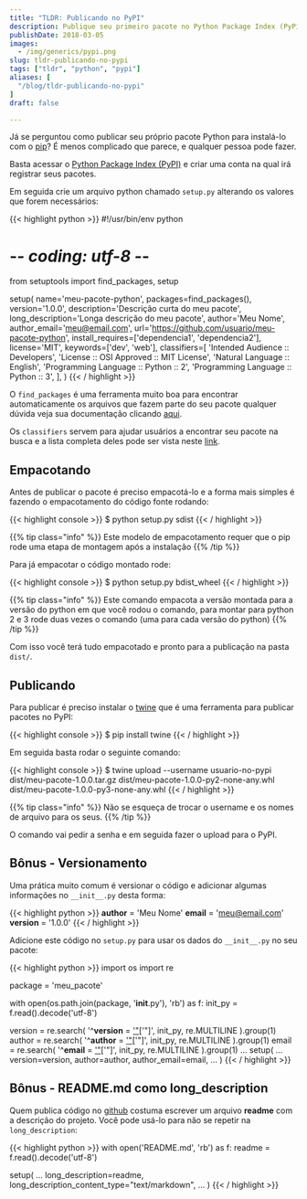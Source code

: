 ```yaml
---
title: "TLDR: Publicando no PyPI"
description: Publique seu primeiro pacote no Python Package Index (PyPi)
publishDate: 2018-03-05
images:
  - /img/generics/pypi.png
slug: tldr-publicando-no-pypi
tags: ["tldr", "python", "pypi"]
aliases: [
  "/blog/tldr-publicando-no-pypi"
]
draft: false

---
```


Já se perguntou como publicar seu próprio pacote Python para instalá-lo com o [pip](https://pypi.python.org/pypi/pip)? É menos complicado que parece, e qualquer pessoa pode fazer.

Basta acessar o [Python Package Index (PyPI)](https://pypi.python.org/pypi) e criar uma conta na qual irá registrar seus pacotes.

Em seguida crie um arquivo python chamado `setup.py` alterando os valores que forem necessários:

{{< highlight python >}}
#!/usr/bin/env python
# -*- coding: utf-8 -*-

from setuptools import find_packages, setup

setup(
    name='meu-pacote-python',
    packages=find_packages(),
    version='1.0.0',
    description='Descrição curta do meu pacote',
    long_description='Longa descrição do meu pacote',
    author='Meu Nome',
    author_email='meu@email.com',
    url='https://github.com/usuario/meu-pacote-python',
    install_requires=['dependencia1', 'dependencia2'],
    license='MIT',
    keywords=['dev', 'web'],
    classifiers=[
        'Intended Audience :: Developers',
        'License :: OSI Approved :: MIT License',
        'Natural Language :: English',
        'Programming Language :: Python :: 2',
        'Programming Language :: Python :: 3',
    ],
)
{{< / highlight >}}

O `find_packages` é uma ferramenta muito boa para encontrar automaticamente os arquivos que fazem parte do seu pacote qualquer dúvida veja sua documentação clicando [aqui](http://setuptools.readthedocs.io/en/latest/setuptools.html#using-find-packages).

Os `classifiers` servem para ajudar usuários a encontrar seu pacote na busca e a lista completa deles pode ser vista neste [link](https://pypi.python.org/pypi?%3Aaction=list_classifiers).

## Empacotando

Antes de publicar o pacote é preciso empacotá-lo e a forma mais simples é fazendo o empacotamento do código fonte rodando:

{{< highlight console >}}
$ python setup.py sdist
{{< / highlight >}}

{{% tip class="info" %}}
Este modelo de empacotamento requer que o pip rode uma etapa de montagem após a instalação
{{% /tip %}}

Para já empacotar o código montado rode:

{{< highlight console >}}
$ python setup.py bdist_wheel
{{< / highlight >}}

{{% tip class="info" %}}
Este comando empacota a versão montada para a versão do python em que você rodou o comando, para montar para python 2 e 3 rode duas vezes o comando (uma para cada versão do python)
{{% /tip %}}

Com isso você terá tudo empacotado e pronto para a publicação na pasta `dist/`.

## Publicando

Para publicar é preciso instalar o [twine](https://github.com/pypa/twine) que é uma ferramenta para publicar pacotes no PyPI:

{{< highlight console >}}
$ pip install twine
{{< / highlight >}}

Em seguida basta rodar o seguinte comando:

{{< highlight console >}}
$ twine upload --username usuario-no-pypi dist/meu-pacote-1.0.0.tar.gz dist/meu-pacote-1.0.0-py2-none-any.whl dist/meu-pacote-1.0.0-py3-none-any.whl
{{< / highlight >}}

{{% tip class="info" %}}
Não se esqueça de trocar o username e os nomes de arquivo para os seus.
{{% /tip %}}

O comando vai pedir a senha e em seguida fazer o upload para o PyPI.

## Bônus - Versionamento

Uma prática muito comum é versionar o código e adicionar algumas informações no `__init__.py` desta forma:

{{< highlight python >}}
__author__ = 'Meu Nome'
__email__ = 'meu@email.com'
__version__ = '1.0.0'
{{< / highlight >}}

Adicione este código no `setup.py` para usar os dados do `__init__.py` no seu pacote:

{{< highlight python >}}
import os
import re

package = 'meu_pacote'

with open(os.path.join(package, '__init__.py'), 'rb') as f:
    init_py = f.read().decode('utf-8')

version = re.search(
    '^__version__ = [\'\"]([^\'\"]+)[\'\"]', init_py, re.MULTILINE
).group(1)
author = re.search(
    '^__author__ = [\'\"]([^\'\"]+)[\'\"]', init_py, re.MULTILINE
).group(1)
email = re.search(
    '^__email__ = [\'\"]([^\'\"]+)[\'\"]', init_py, re.MULTILINE
).group(1)
...
setup(
    ...
    version=version,
    author=author,
    author_email=email,
    ...
)
{{< / highlight >}}

## Bônus - README.md como long_description

Quem publica código no [github](https://github.com) costuma escrever um arquivo **readme** com a descrição do projeto. Você pode usá-lo para não se repetir na `long_description`:

{{< highlight python >}}
with open('README.md', 'rb') as f:
    readme = f.read().decode('utf-8')

setup(
    ...
    long_description=readme,
    long_description_content_type="text/markdown",
    ...
)
{{< / highlight >}}
